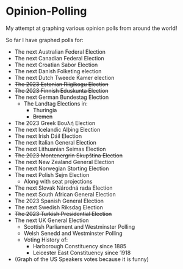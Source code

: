 # Opinion-Polling
My attempt at graphing various opinion polls from around the world!


So far I have graphed polls for:


* The next Australian Federal Election
* The next Canadian Federal Election
* The next Croatian Sabor Election
* The next Danish Folketing election
* The next Dutch Tweede Kamer election
* ~~The 2023 Estonian Riigikogu Election~~
* ~~The 2023 Finnish Eduskunta Election~~
* The next German Bundestag Election
  - The Landtag Elections in:
    * Thuringia
    * ~~Bremen~~
* The 2023 Greek Βουλή Election
* The next Icelandic Alþing Election
* The next Irish Dáil Election
* The next Italian General Election
* The next Lithuanian Seimas Election
* ~~The 2023 Montenergrin Skupština Election~~
* The next New Zealand General Election
* The next Norwegian Storting Election
* The next Polish Sejm Election
    - Along with seat projections
* The next Slovak Národná rada Election
* The next South African General Election
* The 2023 Spanish General Election
* The next Swedish Riksdag Election
* ~~The 2023 Turkish Presidential Election~~
* The next UK General Election
  - Scottish Parliament and Westminster Polling
  - Welsh Senedd and Westminster Polling
  - Voting History of:
    * Harborough Constituency since 1885
    * Leicester East Constituency since 1918
* (Graph of the US Speakers votes because it is funny)
